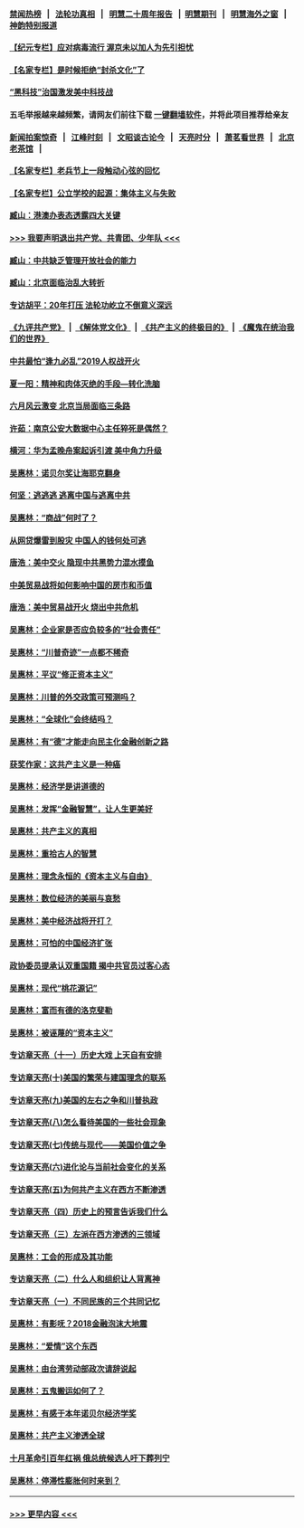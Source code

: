 #### [禁闻热榜](热点新闻.md?=0)  &nbsp;&nbsp;|&nbsp;&nbsp; [法轮功真相](https://github.com/gfw-breaker/truth/blob/master/README.md?=0) &nbsp;&nbsp;|&nbsp;&nbsp; [明慧二十周年报告](https://github.com/gfw-breaker/mh-reports/blob/master/README.md?=0) &nbsp;&nbsp;|&nbsp;&nbsp;[明慧期刊](https://github.com/gfw-breaker/mh-qikan) &nbsp;&nbsp;|&nbsp;&nbsp; [明慧海外之窗](https://github.com/gfw-breaker/mh-news/blob/master/README.md?=0) &nbsp;&nbsp;|&nbsp;&nbsp; [神韵特别报道](https://github.com/gfw-breaker/mh-news/blob/master/shenyun.md?=0)
#### [【纪元专栏】应对病毒流行 渥京未以加人为先引担忧](../pages/nsc423/n11875714.md?t=02241002) 
#### [【名家专栏】是时候拒绝“封杀文化”了](../pages/nsc423/n11814093.md?t=02241002) 
#### [“黑科技”治国激发美中科技战](../pages/nsc423/n11638056.md?t=02241002) 
#### 五毛举报越来越频繁，请网友们前往下载 [一键翻墙软件](https://github.com/gfw-breaker/ssr-accounts)，并将此项目推荐给亲友
#### [新闻拍案惊奇](https://github.com/gfw-breaker/banned-news/blob/master/pages/link4.md) &nbsp;&nbsp;|&nbsp;&nbsp; [江峰时刻](https://github.com/gfw-breaker/banned-news/blob/master/pages/link4.md) &nbsp;&nbsp;|&nbsp;&nbsp; [文昭谈古论今](https://github.com/gfw-breaker/banned-news/blob/master/pages/link4.md) &nbsp;&nbsp;|&nbsp;&nbsp; [天亮时分](https://github.com/gfw-breaker/banned-news/blob/master/pages/link4.md) &nbsp;&nbsp;|&nbsp;&nbsp; [萧茗看世界](https://github.com/gfw-breaker/banned-news/blob/master/pages/link4.md) &nbsp;&nbsp;|&nbsp;&nbsp; [北京老茶馆](https://github.com/gfw-breaker/banned-news/blob/master/pages/link4.md) &nbsp;&nbsp;|&nbsp;&nbsp; 
#### [【名家专栏】老兵节上一段触动心弦的回忆](../pages/nsc423/n11646016.md?t=02241002) 
#### [【名家专栏】公立学校的起源：集体主义与失败](../pages/nsc423/n11601833.md?t=02241002) 
#### [臧山：港澳办表态透露四大关键](../pages/nsc423/n11421628.md?t=02241002) 
#### [>>> 我要声明退出共产党、共青团、少年队 <<<](https://github.com/begood0513/goodnews/blob/master/quit/letter.md) 
#### [臧山：中共缺乏管理开放社会的能力](../pages/nsc423/n11407457.md?t=02241002) 
#### [臧山：北京面临治乱大转折](../pages/nsc423/n11406895.md?t=02241002) 
#### [专访胡平：20年打压 法轮功屹立不倒意义深远](../pages/nsc423/n11398800.md?t=02241002) 
#### [《九评共产党》](https://github.com/begood0513/9ping.md/blob/master/README.md) &nbsp;|&nbsp; [《解体党文化》](../../../../jtdwh.md/blob/master/README.md)  &nbsp;|&nbsp; [《共产主义的终极目的》](../../../../gczydzjmd.md/blob/master/README.md) &nbsp;|&nbsp; [《魔鬼在统治我们的世界》](../../../../mgztzwmdsj.md/blob/master/README.md) 
#### [中共最怕“逢九必乱”2019人权战开火](../pages/nsc423/n11385248.md?t=02241002) 
#### [夏一阳：精神和肉体灭绝的手段—转化洗脑](../pages/nsc423/n11368250.md?t=02241002) 
#### [六月风云激变 北京当局面临三条路](../pages/nsc423/n11313668.md?t=02241002) 
#### [许茹：南京公安大数据中心主任猝死是偶然？](../pages/nsc423/n11064744.md?t=02241002) 
#### [横河：华为孟晚舟案起诉引渡 美中角力升级](../pages/nsc423/n11027230.md?t=02241002) 
#### [吴惠林：诺贝尔奖让海耶克翻身](../pages/nsc423/n10890049.md?t=02241002) 
#### [何坚：逃逃逃 逃离中国与逃离中共](../pages/nsc423/n10592891.md?t=02241002) 
#### [吴惠林：“商战”何时了？](../pages/nsc423/n10573558.md?t=02241002) 
#### [从网贷爆雷到股灾 中国人的钱何处可逃](../pages/nsc423/n10572800.md?t=02241002) 
#### [唐浩：美中交火 隐现中共黑势力混水摸鱼](../pages/nsc423/n10544040.md?t=02241002) 
#### [中美贸易战将如何影响中国的房市和币值](../pages/nsc423/n10543697.md?t=02241002) 
#### [唐浩：美中贸易战开火 烧出中共危机](../pages/nsc423/n10540126.md?t=02241002) 
#### [吴惠林：企业家是否应负较多的“社会责任”](../pages/nsc423/n10535022.md?t=02241002) 
#### [吴惠林：“川普奇迹”一点都不稀奇](../pages/nsc423/n10512808.md?t=02241002) 
#### [吴惠林：平议“修正资本主义”](../pages/nsc423/n10495724.md?t=02241002) 
#### [吴惠林：川普的外交政策可预测吗？](../pages/nsc423/n10462387.md?t=02241002) 
#### [吴惠林：“全球化”会终结吗？](../pages/nsc423/n10452838.md?t=02241002) 
#### [吴惠林：有“德”才能走向民主化金融创新之路](../pages/nsc423/n10432292.md?t=02241002) 
#### [获奖作家：这共产主义是一种癌](../pages/nsc423/n10431541.md?t=02241002) 
#### [吴惠林：经济学是讲道德的](../pages/nsc423/n10398014.md?t=02241002) 
#### [吴惠林：发挥“金融智慧”，让人生更美好](../pages/nsc423/n10375019.md?t=02241002) 
#### [吴惠林：共产主义的真相](../pages/nsc423/n10351394.md?t=02241002) 
#### [吴惠林：重拾古人的智慧](../pages/nsc423/n10337691.md?t=02241002) 
#### [吴惠林：理念永恒的《资本主义与自由》](../pages/nsc423/n10316274.md?t=02241002) 
#### [吴惠林：数位经济的美丽与哀愁](../pages/nsc423/n10292946.md?t=02241002) 
#### [吴惠林：美中经济战将开打？](../pages/nsc423/n10258825.md?t=02241002) 
#### [吴惠林：可怕的中国经济扩张](../pages/nsc423/n10219147.md?t=02241002) 
#### [政协委员提承认双重国籍 揭中共官员过客心态](../pages/nsc423/n10208809.md?t=02241002) 
#### [吴惠林：现代“桃花源记”](../pages/nsc423/n10185234.md?t=02241002) 
#### [吴惠林：富而有德的洛克斐勒](../pages/nsc423/n10142264.md?t=02241002) 
#### [吴惠林：被诬蔑的“资本主义”](../pages/nsc423/n10124816.md?t=02241002) 
#### [专访章天亮（十一）历史大戏 上天自有安排](../pages/nsc423/n10094905.md?t=02241002) 
#### [专访章天亮(十)美国的繁荣与建国理念的联系](../pages/nsc423/n10094899.md?t=02241002) 
#### [专访章天亮(九)美国的左右之争和川普执政](../pages/nsc423/n10094889.md?t=02241002) 
#### [专访章天亮(八)怎么看待美国的一些社会现象](../pages/nsc423/n10094857.md?t=02241002) 
#### [专访章天亮(七)传统与现代——美国价值之争](../pages/nsc423/n10093140.md?t=02241002) 
#### [专访章天亮(六)进化论与当前社会变化的关系](../pages/nsc423/n10092036.md?t=02241002) 
#### [专访章天亮(五)为何共产主义在西方不断渗透](../pages/nsc423/n10083620.md?t=02241002) 
#### [专访章天亮（四）历史上的预言告诉我们什么](../pages/nsc423/n10083606.md?t=02241002) 
#### [专访章天亮（三）左派在西方渗透的三领域](../pages/nsc423/n10081115.md?t=02241002) 
#### [吴惠林：工会的形成及其功能](../pages/nsc423/n10080633.md?t=02241002) 
#### [专访章天亮（二）什么人和组织让人背离神](../pages/nsc423/n10076637.md?t=02241002) 
#### [专访章天亮（一）不同民族的三个共同记忆](../pages/nsc423/n10074188.md?t=02241002) 
#### [吴惠林：有影呒？2018金融泡沫大地震](../pages/nsc423/n10040534.md?t=02241002) 
#### [吴惠林：“爱情”这个东西](../pages/nsc423/n10019423.md?t=02241002) 
#### [吴惠林：由台湾劳动部政次请辞说起](../pages/nsc423/n9979679.md?t=02241002) 
#### [吴惠林：五鬼搬运如何了？](../pages/nsc423/n9925338.md?t=02241002) 
#### [吴惠林：有感于本年诺贝尔经济学奖](../pages/nsc423/n9871883.md?t=02241002) 
#### [吴惠林：共产主义渗透全球](../pages/nsc423/n9812748.md?t=02241002) 
#### [十月革命引百年红祸 俄总统候选人吁下葬列宁](../pages/nsc423/n9810182.md?t=02241002) 
#### [吴惠林：停滞性膨胀何时来到？](../pages/nsc423/n9764136.md?t=02241002) 

----
#### [ >>> 更早内容 <<< ](../indexes/nsc423-earlier.md)
